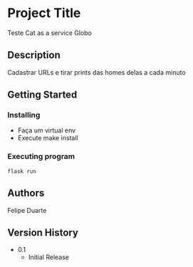 # Project Title

Teste Cat as a service Globo
## Description

Cadastrar URLs e tirar prints das homes delas a cada minuto
## Getting Started

### Installing

* Faça um virtual env
* Execute make install

### Executing program

```
flask run
```

## Authors

Felipe Duarte

## Version History

* 0.1
    * Initial Release

